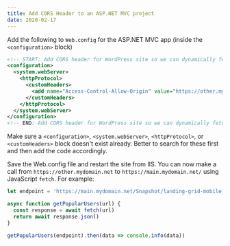 ```yaml
---
title: Add CORS Header to an ASP.NET MVC project
date: 2020-02-17
---
```



Add the following to `Web.config` for the ASP.NET MVC app (inside the `<configuration>` block)

```xml
<!-- START: Add CORS header for WordPress site so we can dynamically fetch popular users there -->
<configuration>
  <system.webServer>
    <httpProtocol>
      <customHeaders>
        <add name="Access-Control-Allow-Origin" value="https://other.mydomain.net" />
      </customHeaders>
    </httpProtocol>
  </system.webServer>
</configuration>
<!-- END: Add CORS header for WordPress site so we can dynamically fetch popular users there -->
```

Make sure a `<configuration>`, `<system.webServer>`, `<httpProtocol>`, or `<customHeaders>` block doesn't exist already. Better to search for these first and then add the code accordingly.

Save the Web.config file and restart the site from IIS. You can now make a call from `https://other.mydomain.net` to `https://main.mydomain.net/` using JavaScript `fetch`. For example:

```js
let endpoint = 'https://main.mydomain.net/Snapshot/landing-grid-mobile?count=12'

async function getPopularUsers(url) {
  const response = await fetch(url)
  return await response.json()
}

getPopularUsers(endpoint).then(data => console.info(data))
```